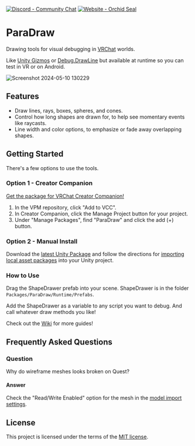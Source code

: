 [![Discord - Community Chat](https://img.shields.io/badge/Discord-Community_Chat-7289da?logo=discord&logoColor=7289da)](https://discord.gg/XJYmP5dFJs) [![Website - Orchid Seal](https://img.shields.io/badge/Website-Orchid_Seal-af004f)](https://orchidseal.com/)

# ParaDraw

Drawing tools for visual debugging in [VRChat](https://vrchat.com) worlds.

Like [Unity Gizmos](https://docs.unity3d.com/ScriptReference/Gizmos.html) or [Debug.DrawLine](https://docs.unity3d.com/ScriptReference/Debug.DrawLine.html) but available at runtime so you can test in VR or on Android.

![Screenshot 2024-05-10 130229](https://github.com/Vavassor/ParaDraw/assets/8423688/f8fff229-9635-456e-8bc8-f2635c408543)

## Features

- Draw lines, rays, boxes, spheres, and cones.
- Control how long shapes are drawn for, to help see momentary events like raycasts.
- Line width and color options, to emphasize or fade away overlapping shapes.

## Getting Started

There's a few options to use the tools.

### Option 1 - Creator Companion

[Get the package for VRChat Creator Companion!](https://vavassor.github.io/OrchidSealVPM)

1. In the VPM repository, click "Add to VCC".
2. In Creator Companion, click the Manage Project button for your project.
3. Under "Manage Packages", find "ParaDraw" and click the add (+) button.

### Option 2 - Manual Install

Download the [latest Unity Package](https://github.com/vavassor/ParaDraw/releases/latest) and follow the directions for [importing local asset packages](https://docs.unity3d.com/2023.1/Documentation/Manual/AssetPackagesImport.html) into your Unity project.

### How to Use

Drag the ShapeDrawer prefab into your scene. ShapeDrawer is in the folder `Packages/ParaDraw/Runtime/Prefabs`.

Add the ShapeDrawer as a variable to any script you want to debug. And call whatever draw methods you like!

Check out the [Wiki](https://github.com/Vavassor/ParaDraw/wiki) for more guides!

## Frequently Asked Questions

### Question

Why do wireframe meshes looks broken on Quest?

#### Answer

Check the "Read/Write Enabled" option for the mesh in the [model import settings](https://docs.unity3d.com/Manual/FBXImporter-Model.html).

## License

This project is licensed under the terms of the [MIT license](LICENSE.md).

